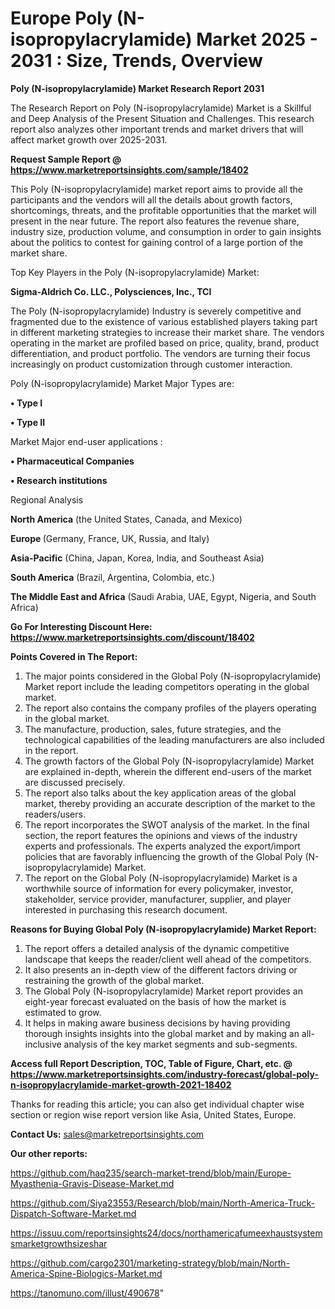 # Europe Poly (N-isopropylacrylamide) Market 2025 - 2031 : Size, Trends, Overview

<strong>Poly (N-isopropylacrylamide) Market Research Report 2031</strong>

The Research Report on Poly (N-isopropylacrylamide) Market is a Skillful and Deep Analysis of the Present Situation and Challenges. This research report also analyzes other important trends and market drivers that will affect market growth over 2025-2031.

<strong>Request Sample Report @ <a href=https://www.marketreportsinsights.com/sample/18402>https://www.marketreportsinsights.com/sample/18402</a></strong>

This Poly (N-isopropylacrylamide) market report aims to provide all the participants and the vendors will all the details about growth factors, shortcomings, threats, and the profitable opportunities that the market will present in the near future. The report also features the revenue share, industry size, production volume, and consumption in order to gain insights about the politics to contest for gaining control of a large portion of the market share.

Top Key Players in the Poly (N-isopropylacrylamide) Market:

<strong>Sigma-Aldrich Co. LLC., Polysciences, Inc., TCI</strong>

The Poly (N-isopropylacrylamide) Industry is severely competitive and fragmented due to the existence of various established players taking part in different marketing strategies to increase their market share. The vendors operating in the market are profiled based on price, quality, brand, product differentiation, and product portfolio. The vendors are turning their focus increasingly on product customization through customer interaction.

Poly (N-isopropylacrylamide) Market Major Types are:

<strong>• Type I

• Type II</strong>

Market Major end-user applications :

<strong>• Pharmaceutical Companies

• Research institutions</strong>

Regional Analysis

</u><strong><b>North America</b></strong> (the United States, Canada, and Mexico)

<strong><b>Europe </b></strong>(Germany, France, UK, Russia, and Italy)

<strong><b>Asia-Pacific</b></strong> (China, Japan, Korea, India, and Southeast Asia)

<strong><b>South America</b></strong> (Brazil, Argentina, Colombia, etc.)

<strong><b>The Middle East and Africa</b></strong> (Saudi Arabia, UAE, Egypt, Nigeria, and South Africa)

<strong>Go For Interesting Discount Here: <a href=https://www.marketreportsinsights.com/discount/18402>https://www.marketreportsinsights.com/discount/18402</a></strong>

<strong>Points Covered in The Report:</strong>
<ol>
  <li>The major points considered in the Global Poly (N-isopropylacrylamide) Market report include the leading competitors operating in the global market.</li>
  <li>The report also contains the company profiles of the players operating in the global market.</li>
  <li>The manufacture, production, sales, future strategies, and the technological capabilities of the leading manufacturers are also included in the report.</li>
  <li>The growth factors of the Global Poly (N-isopropylacrylamide) Market are explained in-depth, wherein the different end-users of the market are discussed precisely.</li>
  <li>The report also talks about the key application areas of the global market, thereby providing an accurate description of the market to the readers/users.</li>
  <li>The report incorporates the SWOT analysis of the market. In the final section, the report features the opinions and views of the industry experts and professionals. The experts analyzed the export/import policies that are favorably influencing the growth of the Global Poly (N-isopropylacrylamide) Market.</li>
  <li>The report on the Global Poly (N-isopropylacrylamide) Market is a worthwhile source of information for every policymaker, investor, stakeholder, service provider, manufacturer, supplier, and player interested in purchasing this research document.</li>
</ol>
<strong>Reasons for Buying Global Poly (N-isopropylacrylamide) Market Report:</strong>

<ol>
  <li>The report offers a detailed analysis of the dynamic competitive landscape that keeps the reader/client well ahead of the competitors.</li>
  <li>It also presents an in-depth view of the different factors driving or restraining the growth of the global market.</li>
  <li>The Global Poly (N-isopropylacrylamide) Market report provides an eight-year forecast evaluated on the basis of how the market is estimated to grow.</li>
  <li>It helps in making aware business decisions by having providing thorough insights insights into the global market and by making an all-inclusive analysis of the key market segments and sub-segments.</li>
</ol>
<strong>Access full Report Description, TOC, Table of Figure, Chart, etc. @ <a href=https://www.marketreportsinsights.com/industry-forecast/global-poly-n-isopropylacrylamide-market-growth-2021-18402>https://www.marketreportsinsights.com/industry-forecast/global-poly-n-isopropylacrylamide-market-growth-2021-18402</a></strong>


Thanks for reading this article; you can also get individual chapter wise section or region wise report version like Asia, United States, Europe.

<strong>Contact Us:</strong>
sales@marketreportsinsights.com

<strong>Our other reports:</strong>

<a href=https://github.com/haq235/search-market-trend/blob/main/Europe-Myasthenia-Gravis-Disease-Market.md>https://github.com/haq235/search-market-trend/blob/main/Europe-Myasthenia-Gravis-Disease-Market.md</a>

<a href=https://github.com/Siya23553/Research/blob/main/North-America-Truck-Dispatch-Software-Market.md>https://github.com/Siya23553/Research/blob/main/North-America-Truck-Dispatch-Software-Market.md</a>

<a href=https://issuu.com/reportsinsights24/docs/northamericafumeexhaustsystemsmarketgrowthsizeshar>https://issuu.com/reportsinsights24/docs/northamericafumeexhaustsystemsmarketgrowthsizeshar</a>

<a href=https://github.com/cargo2301/marketing-strategy/blob/main/North-America-Spine-Biologics-Market.md>https://github.com/cargo2301/marketing-strategy/blob/main/North-America-Spine-Biologics-Market.md</a>

<a href=https://tanomuno.com/illust/490678>https://tanomuno.com/illust/490678</a>"
